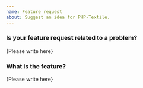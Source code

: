 ```yaml
---
name: Feature request
about: Suggest an idea for PHP-Textile.
---
```


<!--- Please replace `{Please write here}` with your answers as best you can. -->
<!--- If you're unsure about any of these, don't hesitate to ask. -->
<!--- We're here to help! -->

### Is your feature request related to a problem?

{Please write here}

### What is the feature?

{Please write here}
